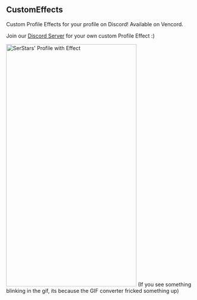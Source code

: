 ## CustomEffects

Custom Profile Effects for your profile on Discord!
Available on Vencord.

Join our [Discord Server](server) for your own custom Profile Effect :)

<img src="/assets/profile_reverse.gif" alt="SerStars' Profile with Effect" width="350" height="650">
(If you see something blinking in the gif, its because the GIF converter fricked something up)

[server]: https://discord.gg/
